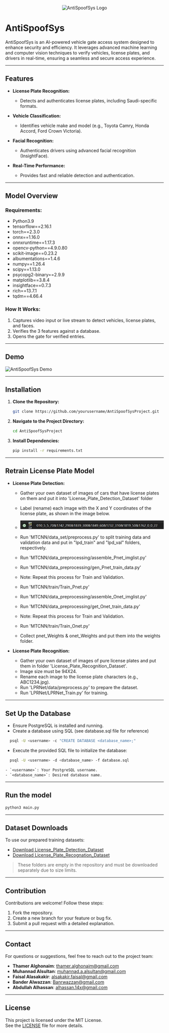 <p align="center">
  <img src="result.gif" width="200" alt="AntiSpoofSys Logo"/>
</p>

# AntiSpoofSys

AntiSpoofSys is an AI-powered vehicle gate access system designed to enhance security and efficiency. It leverages advanced machine learning and computer vision techniques to verify vehicles, license plates, and drivers in real-time, ensuring a seamless and secure access experience.

---

## Features

- **License Plate Recognition:**
  - Detects and authenticates license plates, including Saudi-specific formats.
 

- **Vehicle Classification:**
  - Identifies vehicle make and model (e.g., Toyota Camry, Honda Accord, Ford Crown Victoria).

- **Facial Recognition:**
  - Authenticates drivers using advanced facial recognition (InsightFace).


- **Real-Time Performance:**
  - Provides fast and reliable detection and authentication.

---

## Model Overview

### **Requirements:**
-  Python3.9
-  tensorflow==2.16.1
-  torch==2.3.0
-  onnx==1.16.0
-  onnxruntime==1.17.3
-  opencv-python==4.9.0.80
-  scikit-image==0.23.2
-  albumentations==1.4.6
-  numpy==1.26.4
-  scipy==1.13.0
-  psycopg2-binary==2.9.9
-  matplotlib==3.8.4
-  insightface==0.7.3
-  rich==13.7.1
-  tqdm==4.66.4

### **How It Works:**
1. Captures video input or live stream to detect vehicles, license plates, and faces.
2. Verifies the 3 features against a database.
3. Opens the gate for verified entries.

---

## Demo

![AntiSpoofSys Demo](result.gif)



---

## Installation

1. **Clone the Repository:**
   ```bash
   git clone https://github.com/yourusername/AntiSpoofSysProject.git
   ```

2. **Navigate to the Project Directory:**
   ```bash
   cd AntiSpoofSysProject
   ```

3. **Install Dependencies:**
   ```bash
   pip install -r requirements.txt
   ```


 ---
## Retrain License Plate Model
- **License Plate Detection:**
  - Gather your own dataset of images of cars that have license plates on them and put it into 'License_Plate_Detection_Dataset' folder
  - Label (rename) each image with the X and Y coordinates of the license plate, as shown in the image below.
  - ![Label images](Label.png)
  - Run 'MTCNN/data_set/preprocess.py' to split training data and validation data and put in "lpd_train" and "lpd_val" folders, respectively.
  - Run 'MTCNN/data_preprocessing/assemble_Pnet_imglist.py'
  - Run 'MTCNN/data_preprocessing/gen_Pnet_train_data.py'
  - Note: Repeat this process for Train and Validation.
  - Run 'MTCNN/train/Train_Pnet.py'
    
  - Run 'MTCNN/data_preprocessing/assemble_Onet_imglist.py'
  - Run 'MTCNN/data_preprocessing/get_Onet_train_data.py'
  - Note: Repeat this process for Train and Validation.
  - Run 'MTCNN/train/Train_Onet.py'
 
  - Collect pnet_Weights & onet_Weights and put them into the weights folder.

- **License Plate Recognition:**
  - Gather your own dataset of images of pure license plates and put them in folder 'License_Plate_Recognition_Dataset'.
  - Image size must be 94X24.
  - Rename each image to the license plate characters (e.g., ABC1234.jpg).
  - Run 'LPRNet/data/preprocess.py' to prepare the dataset.
  - Run 'LPRNet/LPRNet_Train.py' for training.

---

## Set Up the Database
   - Ensure PostgreSQL is installed and running.
   - Create a database using SQL (see database.sql file for reference)
     
   ```bash
     psql -U <username> -c "CREATE DATABASE <database_name>;"
   ```
   - Execute the provided SQL file to initialize the database:
     
  ```bash
    psql -U <username> -d <database_name> -f database.sql
  ```

    - `<username>`: Your PostgreSQL username.
    - `<database_name>`: Desired database name.
    
---


## Run the model
   ```bash
   python3 main.py
   ```


---

## Dataset Downloads

To use our prepared training datasets:

- [Download License_Plate_Detection_Dataset](https://drive.google.com/XXXXXXXXXX)
- [Download License_Plate_Recognation_Dataset](https://drive.google.com/YYYYYYYYYY)

> These folders are empty in the repository and must be downloaded separately due to size limits.

---


## Contribution

Contributions are welcome! Follow these steps:
1. Fork the repository.
2. Create a new branch for your feature or bug fix.
3. Submit a pull request with a detailed explanation.

---

## Contact

For questions or suggestions, feel free to reach out to the project team:
- **Thamer Alghonaim**: thamer.alghonaim@gmail.com
- **Muhannad Alsultan**: muhannad.a.alsultan@gmail.com
- **Faisal Alasakakir**: alsakakir.faisal@gmail.com
- **Bander Alwazzan**: Banrwazzan@gmail.com
- **Abdullah Alhassan**: alhassan.14x@gmail.com

---

## License

This project is licensed under the MIT License.  
See the [LICENSE](LICENSE) file for more details.
